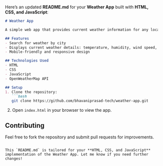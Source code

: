 Here’s an updated **README.md** for your **Weather App** built with **HTML, CSS, and JavaScript**:

```markdown
# Weather App

A simple web app that provides current weather information for any location worldwide using the [OpenWeatherMap API](https://openweathermap.org/).

## Features
- Search for weather by city
- Displays current weather details: temperature, humidity, wind speed, etc.
- Mobile-friendly and responsive design

## Technologies Used
- HTML
- CSS
- JavaScript
- OpenWeatherMap API

## Setup
1. Clone the repository:
   ```bash
   git clone https://github.com/bhavaniprasad-tech/weather-app.git
   ```
2. Open `index.html` in your browser to view the app.

## Contributing
Feel free to fork the repository and submit pull requests for improvements.
```

This `README.md` is tailored for your **HTML, CSS, and JavaScript** implementation of the Weather App. Let me know if you need further changes!
